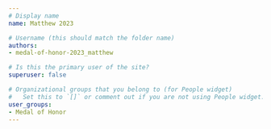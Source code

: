 ```yaml
---
# Display name
name: Matthew 2023

# Username (this should match the folder name)
authors:
- medal-of-honor-2023_matthew

# Is this the primary user of the site?
superuser: false

# Organizational groups that you belong to (for People widget)
#   Set this to `[]` or comment out if you are not using People widget.
user_groups:
- Medal of Honor
---
```

